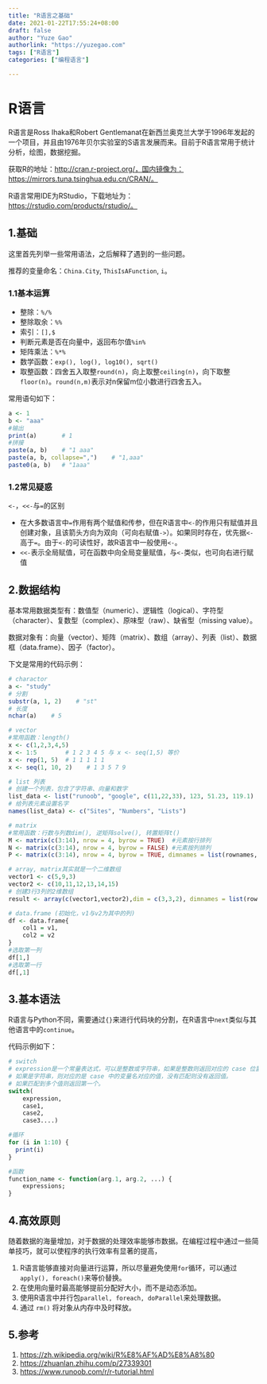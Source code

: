```yaml
---
title: "R语言之基础"
date: 2021-01-22T17:55:24+08:00
draft: false
author: "Yuze Gao"
authorlink: "https://yuzegao.com"
tags: ["R语言"]
categories: ["编程语言"]

---
```


# R语言

R语言是Ross Ihaka和Robert Gentlemanat在新西兰奥克兰大学于1996年发起的一个项目，并且由1976年贝尔实验室的S语言发展而来。目前于R语言常用于统计分析，绘图，数据挖掘。

获取R的地址：http://cran.r-project.org/，国内镜像为：https://mirrors.tuna.tsinghua.edu.cn/CRAN/。

R语言常用IDE为RStudio，下载地址为：https://rstudio.com/products/rstudio/。

## 1.基础

这里首先列举一些常用语法，之后解释了遇到的一些问题。

推荐的变量命名：`China.City`, `ThisIsAFunction`, `i`。

### 1.1基本运算

- 整除：`%/%`
- 整除取余：`%%`
- 索引：`[],$`
- 判断元素是否在向量中，返回布尔值`%in%`
- 矩阵乘法：`%*%`
- 数学函数：`exp(), log(), log10(), sqrt()`
- 取整函数：四舍五入取整`round(n)`，向上取整`ceiling(n)`，向下取整`floor(n)`。`round(n,m)`表示对n保留m位小数进行四舍五入。

常用语句如下：

```R
a <- 1
b <- "aaa"
#输出
print(a)       # 1
#拼接
paste(a, b)    # "1 aaa"
paste(a, b, collapse=",")    # "1,aaa"
paste0(a, b)   # "1aaa"
```

### 1.2常见疑惑

`<-`，`<<-`与`=`的区别

- 在大多数语言中`=`作用有两个赋值和传参，但在R语言中`<-`的作用只有赋值并且创建对象，且该箭头方向为双向（可向右赋值`->`）。如果同时存在，优先据`<-`高于`=`。由于`<-`的可读性好，故R语言中一般使用`<-`。
- `<<-`表示全局赋值，可在函数中向全局变量赋值，与`<-`类似，也可向右进行赋值



## 2.数据结构

基本常用数据类型有：数值型（numeric）、逻辑性（logical）、字符型（character）、复数型（complex）、原味型（raw）、缺省型（missing value）。

数据对象有：向量（vector）、矩阵（matrix）、数组（array）、列表（list）、数据框（data.frame）、因子（factor）。

下文是常用的代码示例：

```R
# charactor
a <- "study"
# 分割
substr(a, 1, 2)    # "st"
# 长度
nchar(a)    # 5

# vector
#常用函数：length()
x <- c(1,2,3,4,5)
x <- 1:5        # 1 2 3 4 5 与 x <- seq(1,5) 等价
x <- rep(1, 5)  # 1 1 1 1 1
x <- seq(1, 10, 2)    # 1 3 5 7 9

# list 列表
# 创建一个列表，包含了字符串、向量和数字
list_data <- list("runoob", "google", c(11,22,33), 123, 51.23, 119.1)
# 给列表元素设置名字
names(list_data) <- c("Sites", "Numbers", "Lists")

# matrix
#常用函数：行数与列数dim(), 逆矩阵solve(), 转置矩阵t()
M <- matrix(c(3:14), nrow = 4, byrow = TRUE)  #元素按行排列
N <- matrix(c(3:14), nrow = 4, byrow = FALSE) #元素按列排列
P <- matrix(c(3:14), nrow = 4, byrow = TRUE, dimnames = list(rownames, colnames))  # dimnames可以定义列名与行名

# array, matrix其实就是一个二维数组
vector1 <- c(5,9,3)
vector2 <- c(10,11,12,13,14,15)
# 创建3行3列的2维数组
result <- array(c(vector1,vector2),dim = c(3,3,2), dimnames = list(row.names,column.names,matrix.names))

# data.frame (初始化，v1与v2为其中的列)
df <- data.frame{
    col1 = v1,
    col2 = v2
}
#选取第一列
df[1,]
#选取第一行
df[,1]
```



## 3.基本语法

R语言与Python不同，需要通过`{}`来进行代码块的分割，在R语言中`next`类似与其他语言中的`continue`。

代码示例如下：

```R
# switch 
# expression是一个常量表达式，可以是整数或字符串，如果是整数则返回对应的 case 位置值，如果整数不在位置的范围内则返回 NULL
# 如果是字符串，则对应的是 case 中的变量名对应的值，没有匹配则没有返回值。
# 如果匹配到多个值则返回第一个。
switch(
    expression, 
    case1, 
    case2, 
    case3....)

#循环
for (i in 1:10) {
  print(i)
}

#函数
function_name <- function(arg.1, arg.2, ...) {
    expressions;
}
```



## 4.高效原则

随着数据的海量增加，对于数据的处理效率能够市数据。在编程过程中通过一些简单技巧，就可以使程序的执行效率有显著的提高，

1. R语言能够直接对向量进行运算，所以尽量避免使用`for`循环，可以通过`apply(), foreach()`来等价替换。
2. 在使用向量时最高能够提前分配好大小，而不是动态添加。
4. 使用R语言中并行包`parallel, foreach, doParallel`来处理数据。
5. 通过 `rm()` 将对象从内存中及时释放。



## 5.参考

1. https://zh.wikipedia.org/wiki/R%E8%AF%AD%E8%A8%80
2. https://zhuanlan.zhihu.com/p/27339301
3. https://www.runoob.com/r/r-tutorial.html